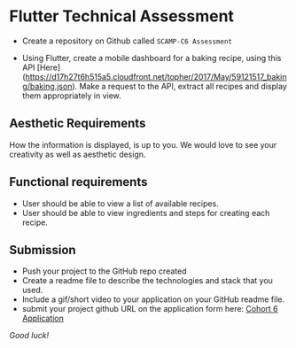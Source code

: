 # Flutter Technical Assessment  

- Create a repository on Github called ``SCAMP-C6 Assessment``

- Using Flutter, create a mobile dashboard for a baking recipe,
 using this API [Here] (https://d17h27t6h515a5.cloudfront.net/topher/2017/May/59121517_baking/baking.json).
 Make a request to the API, extract all recipes and display them appropriately in view.


## Aesthetic Requirements
How the information is displayed, is up to you. We would love to see your creativity as well as aesthetic design.
  
## Functional requirements
- User should be able to view a list of available recipes.
- User should be able to view ingredients and steps for creating each recipe.

## Submission
- Push your project to the GitHub repo created
- Create a readme file to describe the technologies and stack that you used.
- Include a gif/short video to your application on your GitHub readme file.
- submit your project github URL on the application form here: [Cohort 6 Application](http://shecodeafrica.org/events) 


*Good luck!*

